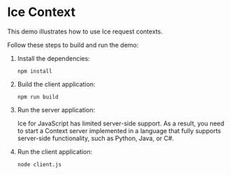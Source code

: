 # Ice Context

This demo illustrates how to use Ice request contexts.

Follow these steps to build and run the demo:

1. Install the dependencies:

    ```shell
    npm install
    ```

2. Build the client application:

    ```shell
    npm run build
    ```

3. Run the server application:

    Ice for JavaScript has limited server-side support. As a result, you need to start a Context server implemented in
    a language that fully supports server-side functionality, such as Python, Java, or C#.

4. Run the client application:

    ```shell
    node client.js
    ```
